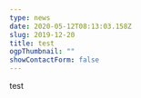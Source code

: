 ```yaml
---
type: news
date: 2020-05-12T08:13:03.158Z
slug: 2019-12-20
title: test
ogpThumbnail: ""
showContactForm: false
---
```

test
